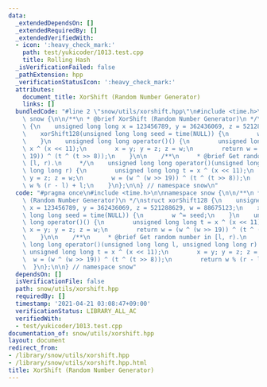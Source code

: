 ```yaml
---
data:
  _extendedDependsOn: []
  _extendedRequiredBy: []
  _extendedVerifiedWith:
  - icon: ':heavy_check_mark:'
    path: test/yukicoder/1013.test.cpp
    title: Rolling Hash
  _isVerificationFailed: false
  _pathExtension: hpp
  _verificationStatusIcon: ':heavy_check_mark:'
  attributes:
    document_title: XorShift (Random Number Generator)
    links: []
  bundledCode: "#line 2 \"snow/utils/xorshift.hpp\"\n#include <time.h>\n\nnamespace\
    \ snow {\n\n/**\n * @brief XorShift (Random Number Generator)\n */\nstruct xorShift128\
    \ {\n    unsigned long long x = 123456789, y = 362436069, z = 521288629, w = 88675123;\n\
    \    xorShift128(unsigned long long seed = time(NULL)) {\n        w ^= seed;\n\
    \    }\n    unsigned long long operator()() {\n        unsigned long long t =\
    \ x ^ (x << 11);\n        x = y; y = z; z = w;\n        return w = (w ^ (w >>\
    \ 19)) ^ (t ^ (t >> 8));\n    }\n\n    /**\n     * @brief Get random number in\
    \ [l, r).\n     */\n    unsigned long long operator()(unsigned long long l, unsigned\
    \ long long r) {\n        unsigned long long t = x ^ (x << 11);\n        x = y;\
    \ y = z; z = w;\n        w = (w ^ (w >> 19)) ^ (t ^ (t >> 8));\n        return\
    \ w % (r - l) + l;\n    }\n};\n\n} // namespace snow\n"
  code: "#pragma once\n#include <time.h>\n\nnamespace snow {\n\n/**\n * @brief XorShift\
    \ (Random Number Generator)\n */\nstruct xorShift128 {\n    unsigned long long\
    \ x = 123456789, y = 362436069, z = 521288629, w = 88675123;\n    xorShift128(unsigned\
    \ long long seed = time(NULL)) {\n        w ^= seed;\n    }\n    unsigned long\
    \ long operator()() {\n        unsigned long long t = x ^ (x << 11);\n       \
    \ x = y; y = z; z = w;\n        return w = (w ^ (w >> 19)) ^ (t ^ (t >> 8));\n\
    \    }\n\n    /**\n     * @brief Get random number in [l, r).\n     */\n    unsigned\
    \ long long operator()(unsigned long long l, unsigned long long r) {\n       \
    \ unsigned long long t = x ^ (x << 11);\n        x = y; y = z; z = w;\n      \
    \  w = (w ^ (w >> 19)) ^ (t ^ (t >> 8));\n        return w % (r - l) + l;\n  \
    \  }\n};\n\n} // namespace snow"
  dependsOn: []
  isVerificationFile: false
  path: snow/utils/xorshift.hpp
  requiredBy: []
  timestamp: '2021-04-21 03:08:47+09:00'
  verificationStatus: LIBRARY_ALL_AC
  verifiedWith:
  - test/yukicoder/1013.test.cpp
documentation_of: snow/utils/xorshift.hpp
layout: document
redirect_from:
- /library/snow/utils/xorshift.hpp
- /library/snow/utils/xorshift.hpp.html
title: XorShift (Random Number Generator)
---
```

